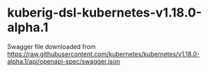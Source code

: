 # kuberig-dsl-kubernetes-v1.18.0-alpha.1

Swagger file downloaded from https://raw.githubusercontent.com/kubernetes/kubernetes/v1.18.0-alpha.1/api/openapi-spec/swagger.json

